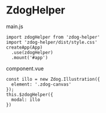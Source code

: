 # ZdogHelper

main.js
```
import zdogHelper from 'zdog-helper'
import 'zdog-helper/dist/style.css'
createApp(App)
  .use(zdogHelper)
  .mount('#app')
```

component.vue
```
const illo = new Zdog.Illustration({
  element: '.zdog-canvas'
});
this.$zdogHelper({
  modal: illo
})
```
